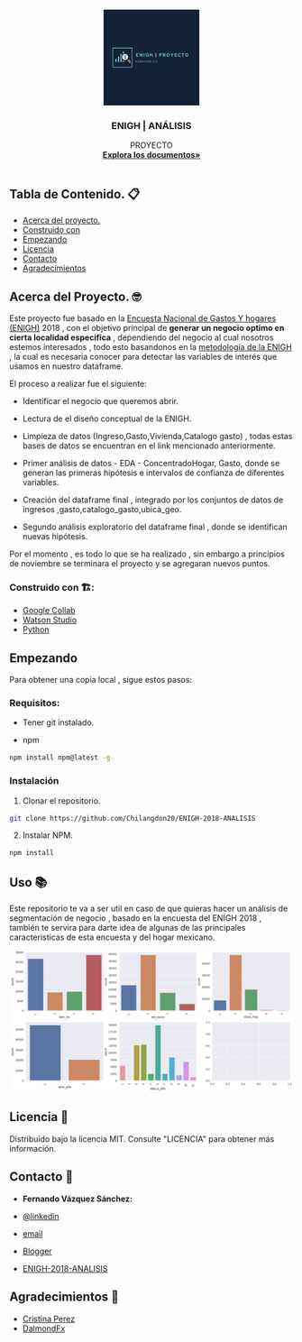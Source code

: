 <!-- PROJECT LOGO -->
<br />
<p align="center">
  <a href="https://github.com/Chilangdon20">
    <img src="https://raw.githubusercontent.com/Chilangdon20/ENIGH-2018-ANALISIS/main/IMAGENES/Azul%20I%CC%81cono%20Construccio%CC%81n%20Logo.png" alt="Logo" width="170" height="170">
  </a>

  <h3 align="center">ENIGH | ANÁLISIS </h3>

  <p align="center">
    PROYECTO
    <br />
    <a href="https://github.com/Chilangdon20/ENIGH-2018-ANALISIS/tree/main/Notebookse"><strong>Explora los documentos»</strong></a>
    <br />
    <br />
   
  </p>
</p>



<!-- TABLA DE CONTENIDO -->
## Tabla de Contenido. 📋

* [Acerca del proyecto.](#acerca-del-proyecto)
* [Construido con](#construido-con)
* [Empezando](#empezando)
* [Licencia](#licencia)
* [Contacto](#contacto)
* [Agradecimientos](#agradecimientos)



<!-- ACERCA DEL PROYECTO -->
## Acerca del Proyecto. 🤓


Este proyecto fue basado  en la [Encuesta Nacional de Gastos Y hogares (ENIGH)](https://www.inegi.org.mx/temas/ingresoshog/) 2018 , con el objetivo principal de **generar un negocio optimo en cierta localidad especifica** , dependiendo del negocio al cual nosotros estemos interesados , todo esto basandonos en la [metodología de la ENIGH](https://www.google.com/search?q=metodologia+enigh&oq=metodologia+enigh&aqs=chrome..69i57.2767j0j9&sourceid=chrome&ie=UTF-8) , la cual es necesaria conocer para detectar las variables de interés que usamos en nuestro dataframe.

El proceso a realizar fue el siguiente:

* Identificar el negocio que queremos abrir.

* Lectura de el diseño conceptual de la ENIGH.

* Limpieza de datos (Ingreso,Gasto,Vivienda,Catalogo gasto) , todas estas bases de datos se encuentran en el link mencionado anteriormente.

* Primer análisis de datos - EDA - ConcentradoHogar, Gasto, donde se generan las primeras hipótesis e intervalos de confianza de diferentes variables.

* Creación del dataframe final , integrado por los conjuntos de datos de ingresos ,gasto,catalogo_gasto,ubica_geo.

* Segundo análisis exploratorio  del dataframe final ,  donde se identifican nuevas hipótesis.


Por el momento , es todo lo que se ha realizado , sin embargo a principios de noviembre se terminara el proyecto y se agregaran nuevos puntos.





###  Construido con 🏗️:


* [Google Collab](https://colab.research.google.com/)
* [Watson Studio](https://www.ibm.com/cloud/watson-studio)
* [Python](https://www.python.org/)



<!-- EMPEZANDO -->
## Empezando

Para obtener una copia local , sigue estos pasos:


### Requisitos:

* Tener git instalado.

* npm
```sh
npm install npm@latest -g
```

### Instalación
1. Clonar el repositorio.
```sh
git clone https://github.com/Chilangdon20/ENIGH-2018-ANALISIS
```
2. Instalar  NPM.
```sh
npm install
```



<!-- USO -->
## Uso 📚

Este repositorio te va a ser util en caso de que quieras hacer un análisis de segmentación de negocio , basado en la encuesta del ENIGH 2018 , también te servira para darte idea de algunas de las principales caracteristicas de esta encuesta y del hogar mexicano.


![demo](https://github.com/Chilangdon20/ENIGH-2018-ANALISIS/blob/main/IMAGENES/demo.png)





<!-- LICENCIA -->
## Licencia 🔰

Distribuido bajo la licencia MIT. Consulte "LICENCIA" para obtener más información.



<!-- CONTACTO -->
## Contacto 📲

* **Fernando Vázquez Sánchez:**

* [@linkedin](https://www.linkedin.com/in/fernando-v%C3%A1zquez/) 
* [email](FernandoVazquezS@protonmail.ch)
* [Blogger](https://chilangdon.blogspot.com/)
* [ENIGH-2018-ANALISIS](https://github.com/Chilangdon20/ENIGH-2018-ANALISIS)



<!-- AGRADECIMIENTOS -->
## Agradecimientos 🙏

* [Cristina Perez](https://www.linkedin.com/in/cristina-perez-serna/)
* [DalmondFx](https://en.dalmondfx.com/)






